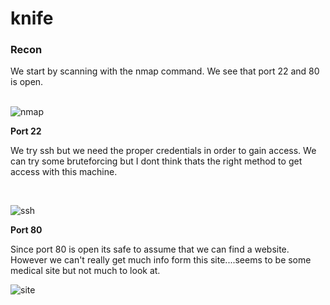 # knife 




<h3>Recon</h3>
We start by scanning with the nmap command.
We see that port 22 and 80 is open.
<br><br>

![nmap](https://imgur.com/ruTt8Ue.png)


<b>Port 22</b>
<p>
We try ssh but we need the proper credentials in order to gain access. We can try some bruteforcing but I dont think thats the right method to get access with this machine.
</p>
<br>

![ssh](https://imgur.com/cpTjOAM.png)


<b>Port 80</b>
<p>Since port 80 is open its safe to assume that we can find a website. However we can't really get much info form this site....seems to be some medical site but not much to look at.</p>

![site](https://imgur.com/tUCeiwn.png)